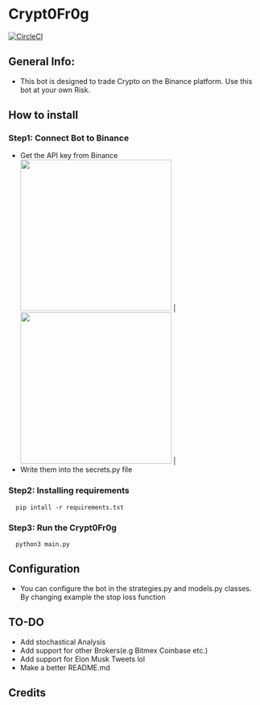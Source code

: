 # Crypt0Fr0g
[![CircleCI](https://circleci.com/gh/lona9a/Crypt0Fr0g.svg?style=shield)](https://circleci.com/gh/lona9a/Crypt0Fr0g)

## General Info:
- This bot is designed to trade Crypto on the Binance platform. Use this bot at your own Risk.

## How to install 

### Step1: Connect Bot to Binance
- Get the API key from Binance
 <img src="https://public.bnbstatic.com/image/cms/article/body/202103/d40241dca7c551e2944fd039177b50d0.png" width="300"> |
 <img src="https://public.bnbstatic.com/image/cms/article/body/202103/38fbe5e95c6fde496c8b3f1d7f4843f6.png" width="300"> |
- Write them into the secrets.py file

### Step2: Installing requirements
      pip intall -r requirements.txt

### Step3: Run the Crypt0Fr0g
      python3 main.py
  
## Configuration
- You can configure the bot in the strategies.py and models.py classes. By changing example the stop loss function

## TO-DO
- Add stochastical Analysis
- Add support for other Brokers(e.g Bitmex Coinbase etc.)
- Add support for Elon Musk Tweets lol
- Make a better README.md

## Credits

